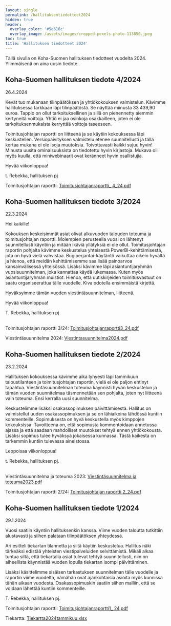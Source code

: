 ```yaml
---
layout: single
permalink: /hallituksentiedotteet2024
hidden: true
header:
  overlay_color: '#5e616c'
  overlay_image: /assets/images/cropped-pexels-photo-113850.jpeg
toc: true
title: 'Hallituksen tiedotteet 2024'
---
```


Tällä sivulla on Koha-Suomen hallituksen tiedotteet vuodelta 2024. Ylimmäisenä on aina uusin tiedote.

## Koha-Suomen hallituksen tiedote 4/2024

26.4.2024

Kevät tuo mukanaan tilinpäätöksen ja yhtiökokouksen valmistelun. Kävimme hallituksessa tarkkaan läpi tilinpäätöstä. Se näyttää miinusta 33 439,90 euroa. Tappio on ollut tarkoituksellinen ja sillä on pienennetty aiemmin kertyneitä voittoja. Yhtiö ei jaa osinkoja osakkailleen, joten ei ole tarkoituksenmukaista kerryttää voittoja taseeseen.

Toimitusjohtajan raportti on liitteenä ja se käytiin kokouksessa läpi keskustellen. Versiopäivityksen valmistelu etenee suunnitellusti ja tällä kertaa mukana ei ole isoja muutoksia. Toivottavasti kaikki sujuu hyvin! Minusta uusita ominaisuuksista on tiedotettu hyvin kirjastoja. Mukava oli myös kuulla, että miniwebinaarit ovat keränneet hyvin osallistujia.

Hyvää viikonloppua!

t. Rebekka, hallituksen pj

Toimitusjohtajan raportti: [Toimitusjohtajanraportti_ 4_24.pdf](https://github.com/KohaSuomi/kohasuomi.github.io/files/15127861/Toimitusjohtajanraportti_.4_24.pdf)


## Koha-Suomen hallituksen tiedote 3/2024

22.3.2024

Hei kaikille!

Kokouksen keskeisimmät asiat olivat alkuvuoden talouden toteuma ja toimitusjohtajan raportti. Molempien perusteella vuosi on lähtenyt suunnitellusti käyntiin ja mitään ikäviä yllätyksiä ei ole ollut. Toimitusjohtajan raportin pohjalta kävimme keskustelua yhteisestä PowerBI-kehittämisestä, jota on hyvä vielä vahvistaa. Bugiperjantai-käytäntö vaikuttaa oikein hyvältä ja hienoa, että meidän kehittämisemme saa lisää painoarvoa kansainvälisessä yhteisössä. Lisäksi kävimme läpi asiantuntijaryhmän vuosisuunnitelman, joka kannattaa käydä lukemassa. Kuten myös asiantuntijaryhmän muistiot. Hienoa, että uutiskirjeiden toimitusvastuut on saatu organiseerattua tälle vuodelle. Kiva odotella ensimmäistä kirjettä.

Hyväksyimme tämän vuoden viestintäsuunnitelman, liitteenä.

Hyvää viikonloppua!

T. Rebekka, hallituksen pj
<br/><br/>

Toimitusjohtajan raportti 3/24: [Toimitusjohtajanraportti3_24.pdf](https://github.com/KohaSuomi/kohasuomi.github.io/files/14719552/Toimitusjohtajanraportti3_24.pdf)

Viestintäsuunnitelma 2024: [Viestintasuunnitelma2024.pdf](https://github.com/KohaSuomi/kohasuomi.github.io/files/14719554/Viestintasuunnitelma2024.pdf)


## Koha-Suomen hallituksen tiedote 2/2024

23.2.2024

Hallituksen kokouksessa kävimme aika lyhyesti läpi tammikuun taloustilanteen ja toimitusjohtajan raportin, vielä ei ole paljon ehtinyt tapahtua. Viestintäsuunnitelman toteuma käynnisti hyvän keskustelun ja tämän vuoden suunnitelmaa täsmennetään sen pohjalta, joten nyt liitteenä vain toteuma. Ensi kerralla uusi suunnitelma.

Keskustelimme lisäksi osakassopimuksen päivittämisestä. Hallitus on valmistellut uuden osakassopimuksen ja se on lähiaikoina lähdössä kuntiin kommenteille. Sopimuksesta on hyvä keskustella myös kimppojen kokouksissa. Tavoitteena on, että sopimusta kommentoidaan annetussa ajassa ja että saadaan mahdolliset muutokset tehtyä ennen yhtiökokousta. Lisäksi sopimus tulee hyväksyä jokaisessa kunnassa. Tästä kaikesta on tarkemmin kuntiin tulevassa aineistossa.

Leppoisaa viikonloppua!

t. Rebekka, hallituksen pj.<br /><br />


Viestintäsuunnitelma ja toteuma 2023: [Viestintäsuunnitelma ja toteuma2023.pdf](https://github.com/KohaSuomi/kohasuomi.github.io/files/14384189/Viestintasuunnitelmajatoteuma2023.pdf)

Toimitusjohtajan raportti 2/24: [Toimitusjohtajan raportti 2_24.pdf](https://github.com/KohaSuomi/kohasuomi.github.io/files/14384193/Toimitusjohtajanraportti2_24.pdf)


## Koha-Suomen hallituksen tiedote 1/2024

29.1.2024

Vuosi saatiin käyntiin hallituksenkin kanssa. Viime vuoden taloutta tutkittiin alustavasti ja siihen palataan tilinpäätöksen yhteydessä.

Ari esitteli tiekartan tilannetta ja siitä käytiin keskustelua. Hallitus näki tärkeäksi edistää yhteisten viestipalveluiden selvittämistä. Mikäli alkaa tuntua siltä, että tiekartalla asiat tulevat tehtyä suunnitellusti, niin on aiheellista käynnistää vuoden lopulla tiekartan isompi päivittäminen.

Lisäksi käsittelimme sisäisen tarkastuksen suunnitelman tälle vuodelle ja raportin viime vuodelta, nämähän ovat ajankohtaisia asioita myös kunnissa tähän aikaan vuodesta. Osakassopimuskin saatiin siihen malliin, että se voidaan lähettää kuntiin kommenteille.

T. Rebekka, hallituksen pj.

Toimitusjohtajan raportti: [Toimitusjohtajanraportti1_ 24.pdf](https://github.com/KohaSuomi/kohasuomi.github.io/files/14082662/Toimitusjohtajanraportti1_.24.pdf)

Tiekartta: [Tiekartta2024tammikuu.xlsx](https://github.com/KohaSuomi/kohasuomi.github.io/files/14082668/Tiekartta2024tammikuu.xlsx)
